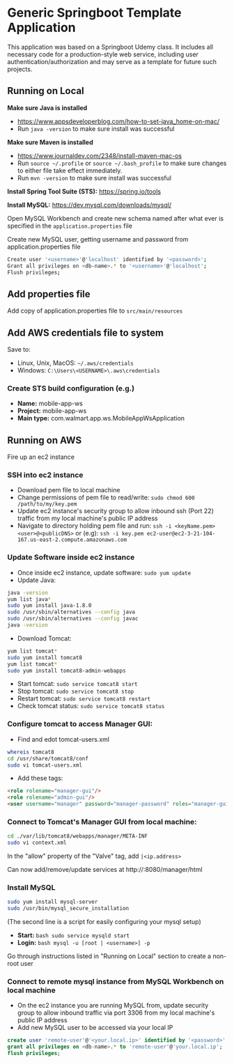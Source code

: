 # Generic Springboot Template Application
This application was based on a Springboot Udemy class. It includes all necessary code for a production-style web service, including user authentication/authorization and may serve as a template for future such projects.

## Running on Local
**Make sure Java is installed**
- https://www.appsdeveloperblog.com/how-to-set-java_home-on-mac/
- Run ```java -version``` to make sure install was successful

**Make sure Maven is installed**
- https://www.journaldev.com/2348/install-maven-mac-os
- Run ```source ~/.profile``` or ```source ~/.bash_profile``` to make sure changes to either file take effect immediately.
- Run ```mvn -version``` to make sure install was successful

**Install Spring Tool Suite (STS):** https://spring.io/tools

**Install MySQL:** https://dev.mysql.com/downloads/mysql/

Open MySQL Workbench and create new schema named after what ever is specified in the ```application.properties``` file

Create new MySQL user, getting username and password from application.properties file

```bash
Create user '<username>'@'localhost' identified by '<password>';
Grant all privileges on <db-name>.* to '<username>'@'localhost';
Flush privileges;
```
## Add properties file
Add copy of application.properties file to ```src/main/resources```

## Add AWS credentials file to system
Save to:
- Linux, Unix, MacOS: ```~/.aws/credentials```
- Windows: ```C:\Users\<USERNAME>\.aws\credentials```

### Create STS build configuration (e.g.)
- **Name:** mobile-app-ws
- **Project:** mobile-app-ws
- **Main type:** com.walmart.app.ws.MobileAppWsApplication

## Running on AWS
Fire up an ec2 instance

### SSH into ec2 instance
- Download pem file to local machine
- Change permissions of pem file to read/write:
```sudo chmod 600 /path/to/my/key.pem```
- Update ec2 instance's security group to allow inbound ssh (Port 22) traffic from my local machine's public IP address
- Navigate to directory holding pem file and run:
```ssh -i <keyName.pem> <user>@<publicDNS>```
or (e.g):
```ssh -i key.pem ec2-user@ec2-3-21-104-167.us-east-2.compute.amazonaws.com```

### Update Software inside ec2 instance
- Once inside ec2 instance, update software: ```sudo yum update```
- Update Java:
```bash
java -version
yum list java*
sudo yum install java-1.8.0
sudo /usr/sbin/alternatives --config java
sudo /usr/sbin/alternatives --config javac
java -version
```
- Download Tomcat:
```bash
yum list tomcat*
sudo yum install tomcat8
yum list tomcat*
sudo yum install tomcat8-admin-webapps
```
- Start tomcat: ```sudo service tomcat8 start```
- Stop tomcat: ```sudo service tomcat8 stop```
- Restart tomcat: ```sudo service tomcat8 restart```
- Check tomcat status: ```sudo service tomcat8 status```

### Configure tomcat to access Manager GUI:
- Find and edot tomcat-users.xml
```bash
whereis tomcat8
cd /usr/share/tomcat8/conf
sudo vi tomcat-users.xml
```
- Add these tags:
```html
<role rolename="manager-gui"/>
<role rolename="admin-gui"/>
<user username="manager" password="manager-password" roles="manager-gui, admin-gui"/>
```

### Connect to Tomcat's Manager GUI from local machine:
```bash
cd ./var/lib/tomcat8/webapps/manager/META-INF
sudo vi context.xml
```
In the "allow" property of the "Valve" tag, add ```|<ip.address>```

Can now add/remove/update services at http://<publicDNS>:8080/manager/html

### Install MySQL
```bash
sudo yum install mysql-server
sudo /usr/bin/mysql_secure_installation
```
(The second line is a script for easily configuring your mysql setup)
- **Start:** ```bash sudo service mysqld start```
- **Login:** ```bash mysql -u [root | <username>] -p```

Go through instructions listed in "Running on Local" section to create a non-root user

### Connect to remote mysql instance from MySQL Workbench on local machine
- On the ec2 instance you are running MySQL from, update security group to allow inbound traffic via port 3306 from my local machine's public IP address
- Add new MySQL user to be accessed via your local IP
```sql
create user 'remote-user'@'<your.local.ip>' identified by '<password>';
grant all privileges on <db-name>.* to 'remote-user'@'your.local.ip';
flush privileges;
```
